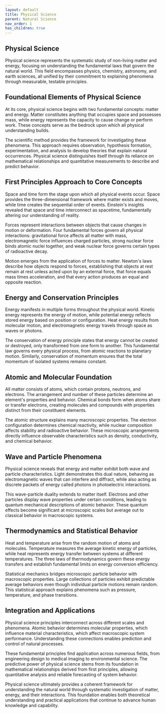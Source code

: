 ```yaml
---
layout: default
title: Physical Science
parent: Natural Science
nav_order: 1
has_children: true
---
```


## Physical Science

Physical science represents the systematic study of non-living matter and energy, focusing on understanding the fundamental laws that govern the natural world. This field encompasses physics, chemistry, astronomy, and earth sciences, all unified by their commitment to explaining phenomena through measurable, testable principles.

## Foundational Elements of Physical Science

At its core, physical science begins with two fundamental concepts: matter and energy. Matter constitutes anything that occupies space and possesses mass, while energy represents the capacity to cause change or perform work. These concepts serve as the bedrock upon which all physical understanding builds.

The scientific method provides the framework for investigating these phenomena. This approach requires observation, hypothesis formation, experimentation, and analysis to develop theories that explain natural occurrences. Physical science distinguishes itself through its reliance on mathematical relationships and quantitative measurements to describe and predict behavior.

## First Principles Approach to Core Concepts

Space and time form the stage upon which all physical events occur. Space provides the three-dimensional framework where matter exists and moves, while time creates the sequential order of events. Einstein's insights revealed that space and time interconnect as spacetime, fundamentally altering our understanding of reality.

Forces represent interactions between objects that cause changes in motion or deformation. Four fundamental forces govern all physical interactions: gravitational force affects all matter with mass, electromagnetic force influences charged particles, strong nuclear force binds atomic nuclei together, and weak nuclear force governs certain types of radioactive decay.

Motion emerges from the application of forces to matter. Newton's laws describe how objects respond to forces, establishing that objects at rest remain at rest unless acted upon by an external force, that force equals mass times acceleration, and that every action produces an equal and opposite reaction.

## Energy and Conservation Principles

Energy manifests in multiple forms throughout the physical world. Kinetic energy represents the energy of motion, while potential energy reflects stored energy based on position or configuration. Heat energy results from molecular motion, and electromagnetic energy travels through space as waves or photons.

The conservation of energy principle states that energy cannot be created or destroyed, only transformed from one form to another. This fundamental law governs every physical process, from atomic reactions to planetary motion. Similarly, conservation of momentum ensures that the total momentum of isolated systems remains constant.

## Atomic and Molecular Foundation

All matter consists of atoms, which contain protons, neutrons, and electrons. The arrangement and number of these particles determine an element's properties and behavior. Chemical bonds form when atoms share or transfer electrons, creating molecules and compounds with properties distinct from their constituent elements.

The atomic structure explains many macroscopic properties. The electron configuration determines chemical reactivity, while nuclear composition affects stability and radioactive behavior. These microscopic arrangements directly influence observable characteristics such as density, conductivity, and chemical behavior.

## Wave and Particle Phenomena

Physical science reveals that energy and matter exhibit both wave and particle characteristics. Light demonstrates this dual nature, behaving as electromagnetic waves that can interfere and diffract, while also acting as discrete packets of energy called photons in photoelectric interactions.

This wave-particle duality extends to matter itself. Electrons and other particles display wave properties under certain conditions, leading to quantum mechanical descriptions of atomic behavior. These quantum effects become significant at microscopic scales but average out to classical behavior in macroscopic systems.

## Thermodynamics and Statistical Behavior

Heat and temperature arise from the random motion of atoms and molecules. Temperature measures the average kinetic energy of particles, while heat represents energy transfer between systems at different temperatures. The three laws of thermodynamics govern these energy transfers and establish fundamental limits on energy conversion efficiency.

Statistical mechanics bridges microscopic particle behavior with macroscopic properties. Large collections of particles exhibit predictable average behaviors even though individual particle motions remain random. This statistical approach explains phenomena such as pressure, temperature, and phase transitions.

## Integration and Applications

Physical science principles interconnect across different scales and phenomena. Atomic behavior determines molecular properties, which influence material characteristics, which affect macroscopic system performance. Understanding these connections enables prediction and control of natural processes.

These fundamental principles find application across numerous fields, from engineering design to medical imaging to environmental science. The predictive power of physical science stems from its foundation in mathematical relationships derived from first principles, allowing quantitative analysis and reliable forecasting of system behavior.

Physical science ultimately provides a coherent framework for understanding the natural world through systematic investigation of matter, energy, and their interactions. This foundation enables both theoretical understanding and practical applications that continue to advance human knowledge and capability.
